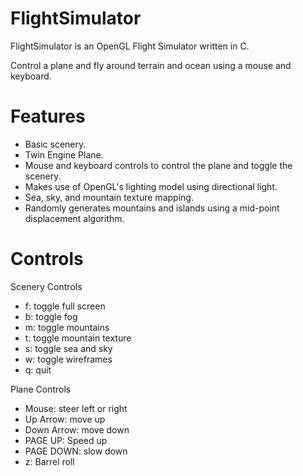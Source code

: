 # FlightSimulator

FlightSimulator is an OpenGL Flight Simulator written in C. 

Control a plane and fly around terrain and ocean using a mouse and keyboard.

# Features
- Basic scenery.
- Twin Engine Plane.
- Mouse and keyboard controls to control the plane and toggle the scenery.
- Makes use of OpenGL's lighting model using directional light.
- Sea, sky, and mountain texture mapping.
- Randomly generates mountains and islands using a mid-point displacement algorithm.

# Controls
Scenery Controls
- f: toggle full screen
- b: toggle fog
- m: toggle mountains
- t: toggle mountain texture
- s: toggle sea and sky
- w: toggle wireframes
- q: quit

Plane Controls
- Mouse: steer left or right
- Up Arrow: move up
- Down Arrow: move down
- PAGE UP: Speed up
- PAGE DOWN: slow down
- z: Barrel roll
